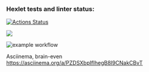 ### Hexlet tests and linter status:
[![Actions Status](https://github.com/Largebro/backend-project-lvl1/workflows/hexlet-check/badge.svg)](https://github.com/Largebro/backend-project-lvl1/actions)


<a href="https://codeclimate.com/github/codeclimate/codeclimate/maintainability"><img src="https://api.codeclimate.com/v1/badges/a99a88d28ad37a79dbf6/maintainability" /></a>

![example workflow](https://github.com/Largebro/backend-project-lvl1/actions/workflows/node.js.yml/badge.svg)

Asciinema, brain-even https://asciinema.org/a/PZDSXbpIfIhegB8I9CNakCBvT

